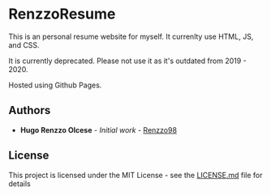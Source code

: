 # RenzzoResume

This is an personal resume website for myself. It currenlty use HTML, JS, and CSS. 

It is currently deprecated. Please not use it as it's outdated from 2019 - 2020.

Hosted using Github Pages.

## Authors

* **Hugo Renzzo Olcese** - *Initial work* - [Renzzo98](https://github.com/Renzzo98)


## License

This project is licensed under the MIT License - see the [LICENSE.md](LICENSE.md) file for details

